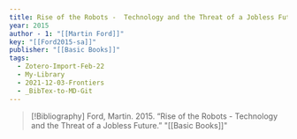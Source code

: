 ```yaml
---
title: Rise of the Robots -  Technology and the Threat of a Jobless Future
year: 2015
author - 1: "[[Martin Ford]]"
key: "[[Ford2015-sa]]"
publisher: "[[Basic Books]]"
tags:
  - Zotero-Import-Feb-22
  - My-Library
  - 2021-12-03-Frontiers
  - _BibTex-to-MD-Git
---
```


> [!Bibliography]
> Ford, Martin. 2015. “Rise of the Robots -  Technology and the Threat of a Jobless Future.” "[[Basic Books]]"